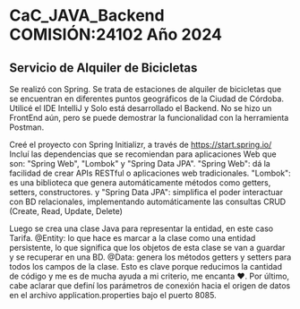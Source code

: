 # CaC_JAVA_Backend COMISIÓN:24102 Año 2024
## Servicio de Alquiler de Bicicletas

Se realizó con Spring. Se trata de estaciones de alquiler de bicicletas que se encuentran en diferentes puntos geográficos de la Ciudad de Córdoba.
Utilicé el IDE IntelliJ y Solo está desarrollado el Backend. No se hizo un FrontEnd aún, pero se puede demostrar la funcionalidad con la herramienta Postman.

Creé el proyecto con Spring Initializr, a través de https://start.spring.io/
Incluí las dependencias que se recomiendan para aplicaciones Web que son: "Spring Web", "Lombok" y "Spring Data JPA".
"Spring Web": dá la facilidad de crear APIs RESTful o aplicaciones web tradicionales.
 "Lombok": es una biblioteca que genera automáticamente métodos como getters, setters, constructores.
 y "Spring Data JPA": simplifica el poder interactuar con BD relacionales, implementando automáticamente las consultas CRUD (Create, Read, Update, Delete) 

Luego se crea una clase Java para representar la entidad, en este caso Tarifa.
@Entity: lo que hace es marcar a la clase como una entidad persistente, lo que significa que los objetos de esta clase se van a guardar y se recuperar en una BD.
@Data: genera los métodos getters y setters para todos los campos de la clase.
Esto es clave porque reducimos la cantidad de código y me es de mucha ayuda a mi criterio, me encanta ♥.
Por último, cabe aclarar que definí los parámetros de conexión hacia el origen de datos en el archivo application.properties bajo el puerto 8085.

